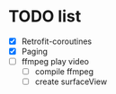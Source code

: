 # TODO list
- [x] Retrofit-coroutines
- [x] Paging
- [ ] ffmpeg play video
    - [ ] compile ffmpeg
    - [ ] create surfaceView